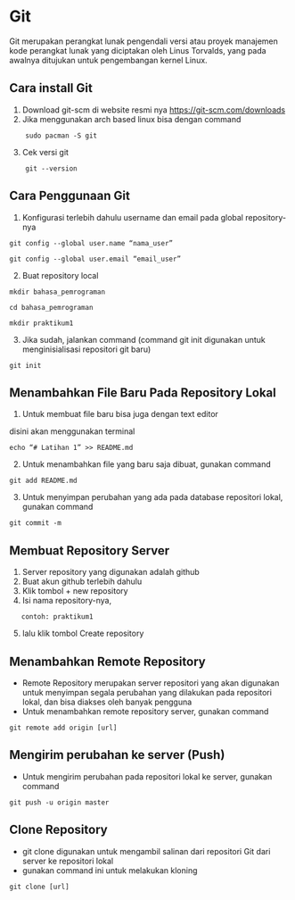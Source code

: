 # Git 
Git merupakan perangkat lunak pengendali versi atau proyek manajemen kode perangkat lunak yang diciptakan oleh Linus Torvalds, yang pada awalnya ditujukan untuk pengembangan kernel Linux.

## Cara install Git
1. Download git-scm di website resmi nya https://git-scm.com/downloads
2. Jika menggunakan arch based linux bisa dengan command
````
    sudo pacman -S git
````
3. Cek versi git
````
    git --version
````

## Cara Penggunaan Git
1. Konfigurasi terlebih dahulu username dan email pada global repository-nya
````
git config --global user.name “nama_user”
````
````
git config --global user.email “email_user”
````

2. Buat repository local
````
mkdir bahasa_pemrograman
````
````
cd bahasa_pemrograman
````
````
mkdir praktikum1
````

3. Jika sudah, jalankan command (command git init digunakan untuk menginisialisasi repositori git baru)
````
git init
````

## Menambahkan File Baru Pada Repository Lokal
1. Untuk membuat file baru bisa juga dengan text editor

disini akan menggunakan terminal
````
echo “# Latihan 1” >> README.md
````

2. Untuk menambahkan file yang baru saja dibuat, gunakan command
````
git add README.md
````

3. Untuk menyimpan perubahan yang ada pada database repositori 
lokal, gunakan command
````
git commit -m
````

## Membuat Repository Server

1. Server repository yang digunakan adalah github
2. Buat akun github terlebih dahulu
3. Klik tombol + new repository
4. Isi nama repository-nya,
````
   contoh: praktikum1
````
5. lalu klik tombol Create repository

## Menambahkan Remote Repository
* Remote Repository merupakan  server repositori yang akan  digunakan untuk menyimpan segala perubahan yang dilakukan pada repositori lokal, dan bisa diakses oleh banyak pengguna
* Untuk menambahkan remote repository server, gunakan command
````
git remote add origin [url]
````

## Mengirim perubahan ke server (Push)
* Untuk mengirim perubahan pada repositori lokal ke server, gunakan command
````
git push -u origin master
````

## Clone Repository
* git clone digunakan untuk mengambil salinan dari repositori Git dari server ke repositori lokal
* gunakan command ini untuk melakukan kloning
````
git clone [url]
````
